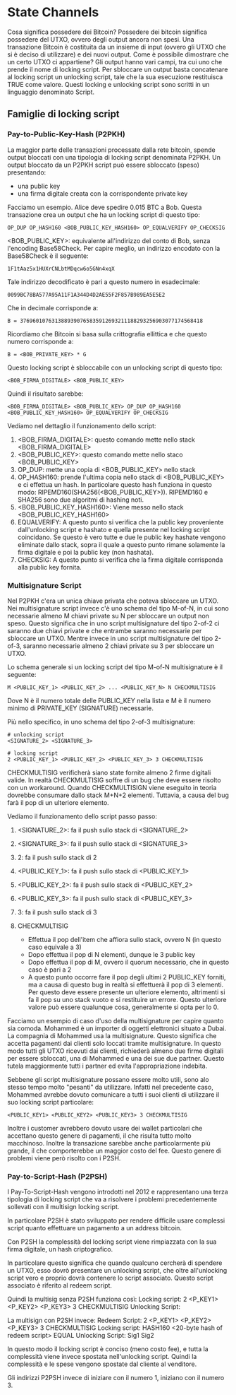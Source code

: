 # State Channels

Cosa significa possedere dei Bitcoin? Possedere dei bitcoin significa possedere del UTXO, ovvero degli output ancora non spesi. Una transazione Bitcoin è costituita da un insieme di input (ovvero gli UTXO che si è deciso di utilizzare) e dei nuovi output. Come è possibile dimostrare che un certo UTXO ci appartiene? Gli output hanno vari campi, tra cui uno che prende il nome di locking script. Per sbloccare un output basta concatenare al locking script un unlocking script, tale che la sua esecuzione restituisca TRUE come valore. Questi locking e unlocking script sono scritti in un linguaggio denominato Script.

## Famiglie di locking script

### Pay-to-Public-Key-Hash (P2PKH)
La maggior parte delle transazioni processate dalla rete bitcoin, spende output bloccati con una tipologia di locking script denominata P2PKH. Un output bloccato da un P2PKH script può essere sbloccato (speso) presentando:
- una public key
- una firma digitale creata con la corrispondente private key

Facciamo un esempio. Alice deve spedire 0.015 BTC a Bob. Questa transazione crea un output che ha un locking script di questo tipo:
```
OP_DUP OP_HASH160 <BOB_PUBLIC_KEY_HASH160> OP_EQUALVERIFY OP_CHECKSIG
```

<BOB_PUBLIC_KEY>: equivalente all'indirizzo del conto di Bob, senza l'encoding Base58Check. Per capire meglio, un indirizzo encodato con la Base58Check è il seguente:
```
1F1tAaz5x1HUXrCNLbtMDqcw6o5GNn4xqX
```

Tale indirizzo decodificato è pari a questo numero in esadecimale:
```
0099BC78BA577A95A11F1A344D4D2AE55F2F857B989EA5E5E2
```

Che in decimale corrisponde a:
```
B = 3769601076313889390765835912693211188293256903077174568418
```

Ricordiamo che Bitcoin si basa sulla crittografia ellittica e che questo numero corrisponde a:
```
B = <BOB_PRIVATE_KEY> * G
```

Questo locking script è sbloccabile con un unlocking script di questo tipo:
```
<BOB_FIRMA_DIGITALE> <BOB_PUBLIC_KEY>
```

Quindi il risultato sarebbe:
```
<BOB_FIRMA_DIGITALE> <BOB_PUBLIC_KEY> OP_DUP OP_HASH160 <BOB_PUBLIC_KEY_HASH160> OP_EQUALVERIFY OP_CHECKSIG
```

Vediamo nel dettaglio il funzionamento dello script:

1. <BOB_FIRMA_DIGITALE>: questo comando mette nello stack <BOB_FIRMA_DIGITALE>
2. <BOB_PUBLIC_KEY>: questo comando mette nello staco <BOB_PUBLIC_KEY>
3. OP_DUP: mette una copia di <BOB_PUBLIC_KEY> nello stack
4. OP_HASH160: prende l'ultima copia nello stack di <BOB_PUBLIC_KEY> e ci effettua un hash. In particolare questo hash funziona in questo modo: RIPEMD160(SHA256(<BOB_PUBLIC_KEY>)). RIPEMD160 e SHA256 sono due algoritmi di hashing noti.
5. <BOB_PUBLIC_KEY_HASH160>: Viene messo nello stack <BOB_PUBLIC_KEY_HASH160>
6. EQUALVERIFY: A questo punto si verifica che la public key proveniente dall'unlocking script e hashato e quella presente nel locking script coincidano. Se questo è vero tutte e due le public key hashate vengono eliminate dallo stack, sopra il quale a questo punto rimane solamente la firma digitale e poi la public key (non hashata).
7. CHECKSIG: A questo punto si verifica che la firma digitale corrisponda alla public key fornita.


### Multisignature Script
Nel P2PKH c'era un unica chiave privata che poteva sbloccare un UTXO. Nei multisignature script invece c'è uno schema del tipo M-of-N, in cui sono necessarie almeno M chiavi private su N per sbloccare un output non speso. Questo significa che in uno script multisignature del tipo 2-of-2 ci saranno due chiavi private e che entrambe saranno necessarie per sbloccare un UTXO. Mentre invece in uno script multisignature del tipo 2-of-3, saranno necessarie almeno 2 chiavi private su 3 per sbloccare un UTXO.

Lo schema generale si un locking script del tipo M-of-N multisignature è il seguente:
```
M <PUBLIC_KEY_1> <PUBLIC_KEY_2> ... <PUBLIC_KEY_N> N CHECKMULTISIG
```

Dove N è il numero totale delle PUBLIC_KEY nella lista e M è il numero minimo di PRIVATE_KEY (SIGNATURE) necessarie.

Più nello specifico, in uno schema del tipo 2-of-3 multisignature:
```
# unlocking script
<SIGNATURE_2> <SIGNATURE_3>

# locking script
2 <PUBLIC_KEY_1> <PUBLIC_KEY_2> <PUBLIC_KEY_3> 3 CHECKMULTISIG
```

CHECKMULTISIG verificherà siano state fornite almeno 2 firme digitali valide. In realtà CHECKMULTISIG soffre di un bug che deve essere risolto con un workaround. Quando CHECKMULTISIGN viene eseguito in teoria dovrebbe consumare dallo stack M+N+2 elementi. Tuttavia, a causa del bug farà il pop di un ulteriore elemento.

Vediamo il funzionamento dello script passo passo:

1. <SIGNATURE_2>: fa il push sullo stack di <SIGNATURE_2>
2. <SIGNATURE_3>: fa il push sullo stack di <SIGNATURE_3>
3. 2: fa il push sullo stack di 2
4. <PUBLIC_KEY_1>: fa il push sullo stack di <PUBLIC_KEY_1>
5. <PUBLIC_KEY_2>: fa il push sullo stack di <PUBLIC_KEY_2>
6. <PUBLIC_KEY_3>: fa il push sullo stack di <PUBLIC_KEY_3>
7. 3: fa il push sullo stack di 3
8. CHECKMULTISIG
	
	- Effettua il pop dell'item che affiora sullo stack, ovvero N (in questo caso equivale a 3)
	- Dopo effettua il pop di N elementi, dunque le 3 public key
	- Dopo effettua il pop di M, ovvero il quorum necessario, che in questo caso è pari a 2
	- A questo punto occorre fare il pop degli ultimi 2 PUBLIC_KEY forniti, ma a causa di questo bug in realtà si effettuerà il pop di 3 elementi. Per questo deve essere presente un ulteriore elemento, altrimenti si fa il pop su uno stack vuoto e si restituire un errore. Questo ulteriore valore può essere qualunque cosa, generalmente si opta per lo 0.


Facciamo un esempio di caso d'uso della multisignature per capire quanto sia comoda. Mohammed è un importer di oggetti elettronici situato a Dubai. La compagnia di Mohammed usa la multisignature. Questo significa che accetta pagamenti dai clienti solo loccati tramite multisignature. In questo modo tutti gli UTXO ricevuti dai clienti, richiederà almeno due firme digitali per essere sbloccati, una di Mohammed e una dei sue due partner. Questo tutela maggiormente tutti i partner ed evita l'appropriazione indebita.

Sebbene gli script multisignature possano essere molto utili, sono alo stesso tempo molto "pesanti" da utilizzare. Infatti nel precedente caso, Mohammed avrebbe dovuto comunicare a tutti i suoi clienti di utilizzare il suo locking script particolare:
```
<PUBLIC_KEY1> <PUBLIC_KEY2> <PUBLIC_KEY3> 3 CHECKMULTISIG
```

Inoltre i customer avrebbero dovuto usare dei wallet particolari che accettano questo genere di pagamenti, il che risulta tutto molto macchinoso. Inoltre la transazione sarebbe anche particolarmente più grande, il che comporterebbe un maggior costo del fee. Questo genere di problemi viene però risolto con i P2SH.


### Pay-to-Script-Hash (P2PSH)
I Pay-To-Script-Hash vengono introdotti nel 2012 e rappresentano una terza tipologia di locking script che va a risolvere i problemi precedentemente sollevati con il multisign locking script.

In particolare P2SH è stato sviluppato per rendere difficile usare complessi script quanto effettuare un pagamento a un address bitcoin.

Con P2SH la complessità del locking script viene rimpiazzata con la sua firma digitale, un hash criptografico.

In particolare questo significa che quando qualcuno cercherà di spendere un UTXO, esso dovrò presentare un unlocking script, che oltre all'unlocking script vero e proprio dovrà contenere lo script associato. Questo script associato è riferito al redeem script.

Quindi la multisig senza P2SH funziona così:
Locking script: 2 <P_KEY1> <P_KEY2> <P_KEY3> 3 CHECKMULTISIG
Unlocking Script: <SIG1> <SIG2>


La multisign con P2SH invece:
Redeem Script: 2 <P_KEY1> <P_KEY2> <P_KEY3> 3 CHECKMULTISIG
Locking script: HASH160 <20-byte hash of redeem script> EQUAL
Unlocking Script: Sig1 Sig2 <REDEEM SCRIPT>

In questo modo il locking script è conciso (meno costo fee), e tutta la complessità viene invece spostata nell'unlocking script. Quindi la complessità e le spese vengono spostate dal cliente al venditore.

Gli indirizzi P2PSH invece di iniziare con il numero 1, iniziano con il numero 3.


